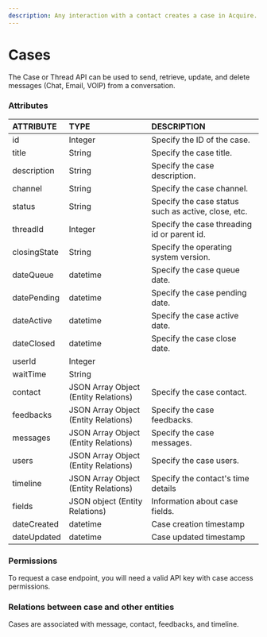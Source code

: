 ```yaml
---
description: Any interaction with a contact creates a case in Acquire.
---
```


# Cases

The Case or Thread API can be used to send, retrieve, update, and delete messages \(Chat, Email, VOIP\) from a conversation.

### Attributes 

| ATTRIBUTE | TYPE | DESCRIPTION |
| :--- | :--- | :--- |
| id | Integer | Specify the ID of the case. |
| title | String | Specify the case title. |
| description | String | Specify the case description. |
| channel | String | Specify the case channel. |
| status | String | Specify the case status such as active, close, etc. |
| threadId | Integer | Specify the case threading id or parent id. |
| closingState | String | Specify the operating system version. |
| dateQueue | datetime | Specify the case queue date. |
| datePending | datetime | Specify the case pending date. |
| dateActive | datetime | Specify the case active date. |
| dateClosed | datetime | Specify the case close date. |
| userId | Integer |  |
| waitTime | String |  |
| contact | JSON Array Object \(Entity Relations\) | Specify the case contact. |
| feedbacks | JSON Array Object \(Entity Relations\) | Specify the case feedbacks. |
| messages | JSON Array Object \(Entity Relations\) | Specify the case messages. |
| users | JSON Array Object \(Entity Relations\) | Specify the case users. |
| timeline | JSON Array Object \(Entity Relations\) | Specify the contact's time details |
| fields | JSON object \(Entity Relations\) | Information about case fields. |
| dateCreated | datetime | Case creation timestamp |
| dateUpdated | datetime | Case updated timestamp |

### **Permissions**

To request a case endpoint, you will need a valid API key with case access permissions.

### **Relations between case and other entities**

Cases are associated with message, contact, feedbacks, and timeline. 

